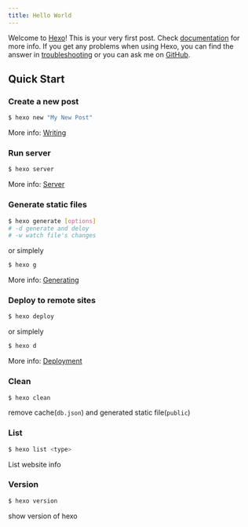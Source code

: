 ```yaml
---
title: Hello World
---
```

Welcome to [Hexo](https://hexo.io/)! This is your very first post. Check [documentation](https://hexo.io/docs/) for more info. If you get any problems when using Hexo, you can find the answer in [troubleshooting](https://hexo.io/docs/troubleshooting.html) or you can ask me on [GitHub](https://github.com/hexojs/hexo/issues).

## Quick Start

### Create a new post

``` bash
$ hexo new "My New Post"
```


More info: [Writing](https://hexo.io/docs/writing.html)

### Run server

``` bash
$ hexo server
```

More info: [Server](https://hexo.io/docs/server.html)

### Generate static files

``` bash
$ hexo generate [options]
# -d generate and deloy
# -w watch file's changes
```
or simplely
``` bash
$ hexo g
```

More info: [Generating](https://hexo.io/docs/generating.html)

### Deploy to remote sites

``` bash
$ hexo deploy
```
or simplely
``` bash
$ hexo d
```

More info: [Deployment](https://hexo.io/docs/deployment.html)

### Clean
``` bash
$ hexo clean
```
remove cache(`db.json`) and generated static file(`public`)
### List
``` bash
$ hexo list <type>
```
List website info

### Version
``` bash
$ hexo version
```
show version of hexo